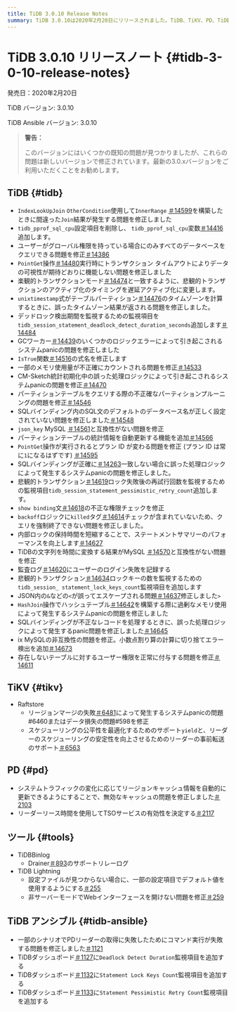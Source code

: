 ```yaml
---
title: TiDB 3.0.10 Release Notes
summary: TiDB 3.0.10は2020年2月20日にリリースされました。TiDB、TiKV、PD、TiDB Ansibleの様々なバグ修正と改善が含まれています。主な修正としては、Join結果の誤り、データ可視性の問題、システムpanicの問題などが挙げられます。また、TiDB Ansibleのダッシュボードに新しい監視項目が追加されました。このリリースには既知の問題があるため、リリースノートでは最新の3.0.xバージョンの使用を推奨しています。
---
```


# TiDB 3.0.10 リリースノート {#tidb-3-0-10-release-notes}

発売日：2020年2月20日

TiDB バージョン: 3.0.10

TiDB Ansible バージョン: 3.0.10

> **警告：**
>
> このバージョンにはいくつかの既知の問題が見つかりましたが、これらの問題は新しいバージョンで修正されています。最新の3.0.xバージョンをご利用いただくことをお勧めします。

## TiDB {#tidb}

-   `IndexLookUpJoin` `OtherCondition`使用して`InnerRange` [＃14599](https://github.com/pingcap/tidb/pull/14599)を構築したときに間違った`Join`結果が発生する問題を修正しました
-   `tidb_pprof_sql_cpu`設定項目を削除し、 `tidb_pprof_sql_cpu`変数[＃14416](https://github.com/pingcap/tidb/pull/14416)追加します。
-   ユーザーがグローバル権限を持っている場合にのみすべてのデータベースをクエリできる問題を修正[＃14386](https://github.com/pingcap/tidb/pull/14386)
-   `PointGet`操作[＃14480](https://github.com/pingcap/tidb/pull/14480)実行時にトランザクション タイムアウトによりデータの可視性が期待どおりに機能しない問題を修正しました
-   楽観的トランザクションモード[＃14474](https://github.com/pingcap/tidb/pull/14474)と一致するように、悲観的トランザクションのアクティブ化のタイミングを遅延アクティブ化に変更します。
-   `unixtimestamp`式がテーブルパーティション[＃14476](https://github.com/pingcap/tidb/pull/14476)のタイムゾーンを計算するときに、誤ったタイムゾーン結果が返される問題を修正しました。
-   デッドロック検出期間を監視するための監視項目を`tidb_session_statement_deadlock_detect_duration_seconds`追加します[＃14484](https://github.com/pingcap/tidb/pull/14484)
-   GCワーカー[＃14439](https://github.com/pingcap/tidb/pull/14439)のいくつかのロジックエラーによって引き起こされるシステムpanicの問題を修正しました
-   `IsTrue`関数[＃14516](https://github.com/pingcap/tidb/pull/14516)の式名を修正します
-   一部のメモリ使用量が不正確にカウントされる問題を修正[＃14533](https://github.com/pingcap/tidb/pull/14533)
-   CM-Sketch統計初期化中の誤った処理ロジックによって引き起こされるシステムpanicの問題を修正[＃14470](https://github.com/pingcap/tidb/pull/14470)
-   パーティションテーブルをクエリする際の不正確なパーティションプルーニングの問題を修正[＃14546](https://github.com/pingcap/tidb/pull/14546)
-   SQLバインディング内のSQL文のデフォルトのデータベース名が正しく設定されていない問題を修正しました[＃14548](https://github.com/pingcap/tidb/pull/14548)
-   `json_key` MySQL [＃14561](https://github.com/pingcap/tidb/pull/14561)と互換性がない問題を修正
-   パーティションテーブルの統計情報を自動更新する機能を追加[＃14566](https://github.com/pingcap/tidb/pull/14566)
-   `PointGet`操作が実行されるとプラン ID が変わる問題を修正 (プラン ID は常に`1`になるはずです) [＃14595](https://github.com/pingcap/tidb/pull/14595)
-   SQLバインディングが正確に[＃14263](https://github.com/pingcap/tidb/pull/14263)一致しない場合に誤った処理ロジックによって発生するシステムpanicの問題を修正しました。
-   悲観的トランザクション[＃14619](https://github.com/pingcap/tidb/pull/14619)ロック失敗後の再試行回数を監視するための監視項目`tidb_session_statement_pessimistic_retry_count`追加します。
-   `show binding`文[＃14618](https://github.com/pingcap/tidb/pull/14618)の不正な権限チェックを修正
-   `backoff`ロジックに`killed`タグ[＃14614](https://github.com/pingcap/tidb/pull/14614)チェックが含まれていないため、クエリを強制終了できない問題を修正しました。
-   内部ロックの保持時間を短縮することで、ステートメントサマリーのパフォーマンスを向上します[＃14627](https://github.com/pingcap/tidb/pull/14627)
-   TiDBの文字列を時間に変換する結果がMySQL [＃14570](https://github.com/pingcap/tidb/pull/14570)と互換性がない問題を修正
-   監査ログ[＃14620](https://github.com/pingcap/tidb/pull/14620)にユーザーのログイン失敗を記録する
-   悲観的トランザクション[＃14634](https://github.com/pingcap/tidb/pull/14634)ロックキーの数を監視するための`tidb_session_ statement_lock_keys_count`監視項目を追加します
-   JSON内の`&`などの`<`が誤ってエスケープされる問題[＃14637](https://github.com/pingcap/tidb/pull/14637)修正しました`>`
-   `HashJoin`操作でハッシュテーブル[＃14642](https://github.com/pingcap/tidb/pull/14642)を構築する際に過剰なメモリ使用によって発生するシステムpanicの問題を修正しました
-   SQLバインディングが不正なレコードを処理するときに、誤った処理ロジックによって発生するpanic問題を修正しました[＃14645](https://github.com/pingcap/tidb/pull/14645)
-   ix MySQLの非互換性の問題を修正。小数点割り算の計算に切り捨てエラー検出を追加[＃14673](https://github.com/pingcap/tidb/pull/14673)
-   存在しないテーブルに対するユーザー権限を正常に付与する問題を修正[＃14611](https://github.com/pingcap/tidb/pull/14611)

## TiKV {#tikv}

-   Raftstore
    -   リージョンマージの失敗[＃6481](https://github.com/tikv/tikv/pull/6481)によって発生するシステムpanicの問題#6460またはデータ損失の問題#598を修正
    -   スケジューリングの公平性を最適化するためのサポート`yield`と、リーダーのスケジューリングの安定性を向上させるためのリーダーの事前転送のサポート[＃6563](https://github.com/tikv/tikv/pull/6563)

## PD {#pd}

-   システムトラフィックの変化に応じてリージョンキャッシュ情報を自動的に更新できるようにすることで、無効なキャッシュの問題を修正しました[＃2103](https://github.com/pingcap/pd/pull/2103)
-   リーダーリース時間を使用してTSOサービスの有効性を決定する[＃2117](https://github.com/pingcap/pd/pull/2117)

## ツール {#tools}

-   TiDBBinlog
    -   Drainer[＃893](https://github.com/pingcap/tidb-binlog/pull/893)のサポートリレーログ
-   TiDB Lightning
    -   設定ファイルが見つからない場合に、一部の設定項目でデフォルト値を使用するようにする[＃255](https://github.com/pingcap/tidb-lightning/pull/255)
    -   非サーバーモードでWebインターフェースを開けない問題を修正[＃259](https://github.com/pingcap/tidb-lightning/pull/259)

## TiDB アンシブル {#tidb-ansible}

-   一部のシナリオでPDリーダーの取得に失敗したためにコマンド実行が失敗する問題を修正しました[＃1121](https://github.com/pingcap/tidb-ansible/pull/1121)
-   TiDBダッシュボード[＃1127](https://github.com/pingcap/tidb-ansible/pull/1127)に`Deadlock Detect Duration`監視項目を追加する
-   TiDBダッシュボード[＃1132](https://github.com/pingcap/tidb-ansible/pull/1132)に`Statement Lock Keys Count`監視項目を追加する
-   TiDBダッシュボード[＃1133](https://github.com/pingcap/tidb-ansible/pull/1133)に`Statement Pessimistic Retry Count`監視項目を追加する
